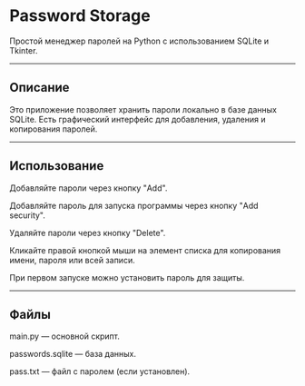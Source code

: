 # Password Storage

Простой менеджер паролей на Python с использованием SQLite и Tkinter.

---

## Описание

Это приложение позволяет хранить пароли локально в базе данных SQLite. Есть графический интерфейс для добавления, удаления и копирования паролей. 

---

## Использование
Добавляйте пароли через кнопку "Add".

Добавляйте пароль для запуска программы через кнопку "Add security".

Удаляйте пароли через кнопку "Delete".

Кликайте правой кнопкой мыши на элемент списка для копирования имени, пароля или всей записи.

При первом запуске можно установить пароль для защиты.

---

## Файлы

main.py — основной скрипт.

passwords.sqlite — база данных.

pass.txt — файл с паролем (если установлен).


